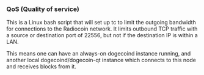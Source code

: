 ### QoS (Quality of service) ###

This is a Linux bash script that will set up tc to limit the outgoing bandwidth for connections to the Radiocoin network. It limits outbound TCP traffic with a source or destination port of 22556, but not if the destination IP is within a LAN.

This means one can have an always-on dogecoind instance running, and another local dogecoind/dogecoin-qt instance which connects to this node and receives blocks from it.
